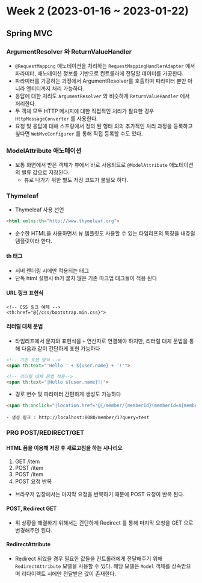 # Week 2 (2023-01-16 ~ 2023-01-22)

## Spring MVC
### ArgumentResolver 와 ReturnValueHandler
- `@RequestMapping` 애노테이션을 처리하는 `RequestMappingHandlerAdapter` 에서 파라미터, 애노테이션 정보를 기반으로 컨트롤러에 전달할 데이터를 가공한다.
- 파라미터를 가공하는 과정에서 ArgumentResolver를 호출하며 파라미터 뿐만 아니라 엔티티까지 처리 가능하다.
- 응답에 대한 처리도 `ArgumentResolver` 와 비슷하게 `ReturnValueHandler` 에서 처리한다.
- 두 객체 모두 HTTP 메시지에 대한 직접적인 처리가 필요한 경우 `HttpMessageConverter` 를 사용한다.
- 요청 및 응답에 대해 스프링에서 정의 된 형태 외의 추가적인 처리 과정을 등록하고 싶다면 `WebMvcConfigurer` 를 통해 직접 등록할 수도 있다.

### ModelAttribute 애노테이션
- 보통 화면에서 받은 객체가 뷰에서 바로 사용되므로 `@ModelAttribute` 애노테이션의 밸류 값으로 저장된다.
    - 뷰로 나가기 위한 별도 저장 코드가 불필요 하다.

### Thymeleaf
- Thymeleaf 사용 선언
```html
<html xmlns:th="http://www.thymeleaf.org">
```

- 순수한 HTML을 사용하면서 뷰 템플릿도 사용할 수 있는 타임리프의 특징을 내츄럴 템플릿이라 한다.

#### th 태그
- 서버 렌더링 시에만 적용되는 태그
- 단독 html 실행시 th가 붙지 않은 기존 마크업 태그들이 적용 된다

#### URL 링크 표현식
```
<!-- CSS 링크 예제 -->
<th:href="@{/css/bootstrap.min.css}">
```

#### 리터럴 대체 문법
- 타임리프에서 문자와 표현식을 `+` 연산자로 연결해야 하지만, 리터럴 대체 문법을 통해 다음과 같이 간단하게 표현 가능하다

```html
<!-- 기존 표현 방식 -->
<span th:text="'Hello ' + ${user.name} + '!'"> 

<!-- 리터럴 대체 문법 적용-->
<span th:text="|Hello ${user.name}!|">
```

- 경로 변수 및 파라미터 간편하게 생성도 가능하다
```html
<span th:onclick="|location.href='@{/member/{memberId}(memberId=${member.id}, query='test'}|">
```
    - 생성 링크 : http://localhost:8080/member/1?query=test

### PRG POST/REDIRECT/GET
#### HTML 폼을 이용해 저장 후 새로고침을 하는 시나리오
1. GET /item
2. POST /item
3. POST /item
4. POST 요청 반복

- 브라우저 입장에서는 마지막 요청을 반복하기 때문에 POST 요청이 반복 된다.

#### POST, Redirect GET
- 위 상황을 해결하기 위해서는 간단하게 Redirect 를 통해 마지막 요청을 GET 으로 변경해주면 된다.

#### RedirectAttribute
- Redirect 되었을 경우 필요한 값들을 컨트롤러에게 전달해주기 위해 `RedirectAttribute` 모델을 사용할 수 있다. 해당 모델은 `Model` 객체를 상속받으며 리다이렉트 시에만 전달받은 값이 존재한다.
